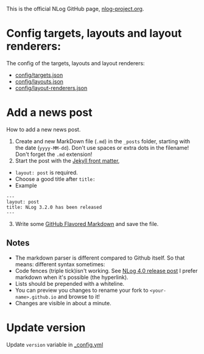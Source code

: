 This is the official NLog GitHub page, [nlog-project.org](http://nlog-project.org/).

Config targets, layouts and layout renderers:
===

The config of the targets, layouts and layout renderers:

- [config/targets.json](config/targets.json)
- [config/layouts.json](config/layouts.json)
- [config/layout-renderers.json](config/layout-renderers.json)


Add a news post 
===
How to add a new news post.

1. Create and new MarkDown file (`.md`) in the `_posts` folder, starting with the date (`yyyy-MM-dd`). Don't use spaces or extra dots in the filename! Don't forget the `.md` extension! 
2. Start the post with the [Jekyll front matter](http://jekyllrb.com/docs/frontmatter/), 
  * `layout: post` is required. 
  * Choose a good title after `title:`
  * Example
   ```
   ---
   layout: post
   title: NLog 3.2.0 has been released
   ---
   ```
3. Write some [GitHub Flavored Markdown](https://help.github.com/articles/github-flavored-markdown/) and save the file. 

Notes
---
- The markdown parser is different compared to Github itself. So that means: different syntax sometimes: 
 - Code fences (triple tick)isn't working. See [NLog 4.0 release post](https://github.com/NLog/NLog.github.io/blob/master/_posts/2015-06-09-nlog-4-has-been-released.md)
I prefer markdown when it's possible (the hyperlink).
 - Lists should be prepended with a whiteline. 
- You can preview you changes to rename your fork to `<your-name>.github.io` and browse to it!
- Changes are visible in about a minute. 

Update version
===
Update `version` variable in [_config.yml](_config.yml)
